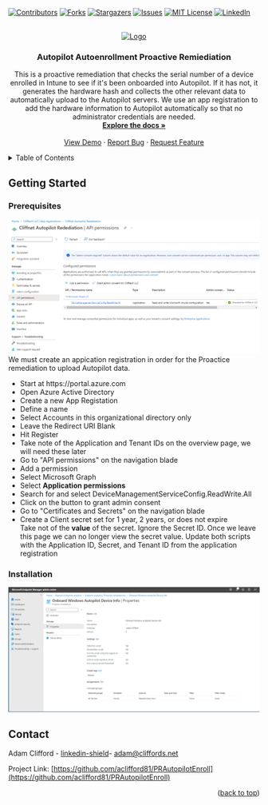 <!-- Improved compatibility of back to top link: See: https://github.com/othneildrew/Best-README-Template/pull/73 -->
<a name="readme-top"></a>
<!--
*** Thanks for checking out the Best-README-Template. If you have a suggestion
*** that would make this better, please fork the repo and create a pull request
*** or simply open an issue with the tag "enhancement".
*** Don't forget to give the project a star!
*** Thanks again! Now go create something AMAZING! :D
-->



<!-- PROJECT SHIELDS -->
<!--
*** I'm using markdown "reference style" links for readability.
*** Reference links are enclosed in brackets [ ] instead of parentheses ( ).
*** See the bottom of this document for the declaration of the reference variables
*** for contributors-url, forks-url, etc. This is an optional, concise syntax you may use.
*** https://www.markdownguide.org/basic-syntax/#reference-style-links
-->
[![Contributors][contributors-shield]][contributors-url]
[![Forks][forks-shield]][forks-url]
[![Stargazers][stars-shield]][stars-url]
[![Issues][issues-shield]][issues-url]
[![MIT License][license-shield]][license-url]
[![LinkedIn][linkedin-shield]][linkedin-url]



<!-- PROJECT LOGO -->
<br />
<div align="center">
  <a href="https://github.com/aclifford81/PRAutopilotEnroll">
    <img src="https://images.squarespace-cdn.com/content/v1/60465802da33df62b0724eb8/1615223500282-IV1KVDK5BSGOASP2PO1V/CT.png" alt="Logo">
  </a>

<h3 align="center">Autopilot Autoenrollment Proactive Remiediation</h3>

  <p align="center">
    This is a proactive remediation that checks the serial number of a device enrolled in Intune to see if it's been onboarded into Autopilot.  If it has not, it generates the hardware hash and collects the other relevant data to automatically upload to the Autopilot servers. We use an app registration to add the hardware information to Autopilot automatically so that no administrator credentials are needed.
    <br />
    <a href="https://github.com/aclifford81/PRAutopilotEnroll"><strong>Explore the docs »</strong></a>
    <br />
    <br />
    <a href="https://github.com/aclifford81/PRAutopilotEnroll">View Demo</a>
    ·
    <a href="https://github.com/aclifford81/PRAutopilotEnroll/issues">Report Bug</a>
    ·
    <a href="https://github.com/aclifford81/PRAutopilotEnroll/issues">Request Feature</a>
  </p>
</div>



<!-- TABLE OF CONTENTS -->
<details>
  <summary>Table of Contents</summary>
  <ol>
    <li>
      <a href="#getting-started">Getting Started</a>
      <ul>
        <li><a href="#prerequisites">Prerequisites</a></li>
        <li><a href="#installation">Installation</a></li>
      </ul>
    </li>
    <li><a href="#contact">Contact</a></li>
  </ol>
</details>


<!-- GETTING STARTED -->
## Getting Started


### Prerequisites
<img src="/doc/AppRegistration.png" alt="Application Registration">
We must create an appication registration in order for the Proactice remediation to upload Autopilot data.
<ul>
<li>Start at https://portal.azure.com</li>
<li>Open Azure Active Directory</li>
<li>Create a new App Registation</li>
<li>Define a name</li>
<li>Select Accounts in this organizational directory only</li>
<li>Leave the Redirect URI Blank</li>
<li>Hit Register</li>
<li>Take note of the Application and Tenant IDs on the overview page, we will need these later</li>
<li>Go to "API permissions" on the navigation blade</li>
<li>Add a permission</li>
<li>Select Microsoft Graph</li>
<li>Select <b>Application permissions</b></li>
<li>Search for and select DeviceManagementServiceConfig.ReadWrite.All</li>
<li>Click on the button to grant admin consent</li>
<li>Go to "Certificates and Secrets" on the navigation blade</li>
<li>Create a Client secret set for 1 year, 2 years, or does not expire</li>
</li>Take not of the <b>value</b> of the secret.  Ignore the Secret ID.  Once we leave this page we can no longer view the secret value.</li>
</li> Update both scripts with the Application ID, Secret, and Tenant ID from the application registration</li>
</ul>

<a name="Installation"></a>
### Installation
<img src="/doc/IntunePR.png" alt="Intune Settings">




<!-- CONTACT -->
## Contact

Adam Clifford - [linkedin-shield][linkedin-url]- adam@cliffords.net

Project Link: [https://github.com/aclifford81/PRAutopilotEnroll](https://github.com/aclifford81/PRAutopilotEnroll)

<p align="right">(<a href="#readme-top">back to top</a>)</p>



<!-- MARKDOWN LINKS & IMAGES -->
<!-- https://www.markdownguide.org/basic-syntax/#reference-style-links -->
[contributors-shield]: https://img.shields.io/github/contributors/aclifford81/PRAutopilotEnroll.svg?style=for-the-badge
[contributors-url]: https://github.com/aclifford81/PRAutopilotEnroll/graphs/contributors
[forks-shield]: https://img.shields.io/github/forks/aclifford81/PRAutopilotEnroll.svg?style=for-the-badge
[forks-url]: https://github.com/aclifford81/PRAutopilotEnroll/network/members
[stars-shield]: https://img.shields.io/github/stars/aclifford81/PRAutopilotEnroll.svg?style=for-the-badge
[stars-url]: https://github.com/aclifford81/PRAutopilotEnroll/stargazers
[issues-shield]: https://img.shields.io/github/issues/aclifford81/PRAutopilotEnroll.svg?style=for-the-badge
[issues-url]: https://github.com/aclifford81/PRAutopilotEnroll/issues
[license-shield]: https://img.shields.io/github/license/aclifford81/PRAutopilotEnroll.svg?style=for-the-badge
[license-url]: https://github.com/aclifford81/PRAutopilotEnroll/blob/master/LICENSE.txt
[linkedin-shield]: https://img.shields.io/badge/-LinkedIn-black.svg?style=for-the-badge&logo=linkedin&colorB=555
[linkedin-url]: https://www.linkedin.com/in/adam-clifford-8b7880a0/
[product-screenshot]: images/screenshot.png
[Next.js]: https://img.shields.io/badge/next.js-000000?style=for-the-badge&logo=nextdotjs&logoColor=white
[Next-url]: https://nextjs.org/
[React.js]: https://img.shields.io/badge/React-20232A?style=for-the-badge&logo=react&logoColor=61DAFB
[React-url]: https://reactjs.org/
[Vue.js]: https://img.shields.io/badge/Vue.js-35495E?style=for-the-badge&logo=vuedotjs&logoColor=4FC08D
[Vue-url]: https://vuejs.org/
[Angular.io]: https://img.shields.io/badge/Angular-DD0031?style=for-the-badge&logo=angular&logoColor=white
[Angular-url]: https://angular.io/
[Svelte.dev]: https://img.shields.io/badge/Svelte-4A4A55?style=for-the-badge&logo=svelte&logoColor=FF3E00
[Svelte-url]: https://svelte.dev/
[Laravel.com]: https://img.shields.io/badge/Laravel-FF2D20?style=for-the-badge&logo=laravel&logoColor=white
[Laravel-url]: https://laravel.com
[Bootstrap.com]: https://img.shields.io/badge/Bootstrap-563D7C?style=for-the-badge&logo=bootstrap&logoColor=white
[Bootstrap-url]: https://getbootstrap.com
[JQuery.com]: https://img.shields.io/badge/jQuery-0769AD?style=for-the-badge&logo=jquery&logoColor=white
[JQuery-url]: https://jquery.com 